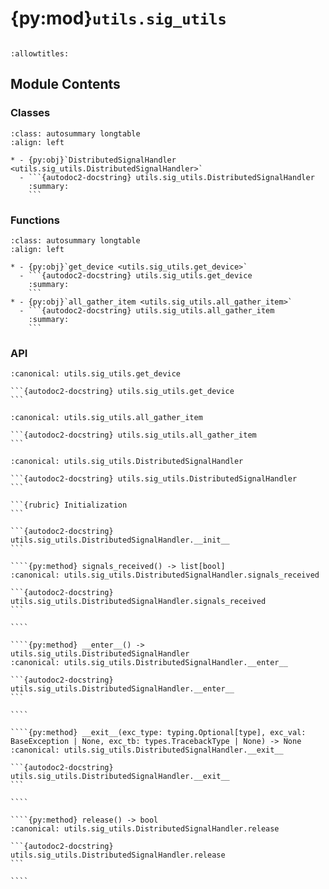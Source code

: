 # {py:mod}`utils.sig_utils`

```{py:module} utils.sig_utils
```

```{autodoc2-docstring} utils.sig_utils
:allowtitles:
```

## Module Contents

### Classes

````{list-table}
:class: autosummary longtable
:align: left

* - {py:obj}`DistributedSignalHandler <utils.sig_utils.DistributedSignalHandler>`
  - ```{autodoc2-docstring} utils.sig_utils.DistributedSignalHandler
    :summary:
    ```
````

### Functions

````{list-table}
:class: autosummary longtable
:align: left

* - {py:obj}`get_device <utils.sig_utils.get_device>`
  - ```{autodoc2-docstring} utils.sig_utils.get_device
    :summary:
    ```
* - {py:obj}`all_gather_item <utils.sig_utils.all_gather_item>`
  - ```{autodoc2-docstring} utils.sig_utils.all_gather_item
    :summary:
    ```
````

### API

````{py:function} get_device(local_rank: typing.Optional[int] = None) -> torch.device
:canonical: utils.sig_utils.get_device

```{autodoc2-docstring} utils.sig_utils.get_device
```
````

````{py:function} all_gather_item(item: typing.Any, dtype: torch.dtype, group: typing.Optional[torch.distributed.ProcessGroup] = None, async_op: bool = False, local_rank: typing.Optional[int] = None) -> list[typing.Any]
:canonical: utils.sig_utils.all_gather_item

```{autodoc2-docstring} utils.sig_utils.all_gather_item
```
````

`````{py:class} DistributedSignalHandler(sig: int = signal.SIGTERM)
:canonical: utils.sig_utils.DistributedSignalHandler

```{autodoc2-docstring} utils.sig_utils.DistributedSignalHandler
```

```{rubric} Initialization
```

```{autodoc2-docstring} utils.sig_utils.DistributedSignalHandler.__init__
```

````{py:method} signals_received() -> list[bool]
:canonical: utils.sig_utils.DistributedSignalHandler.signals_received

```{autodoc2-docstring} utils.sig_utils.DistributedSignalHandler.signals_received
```

````

````{py:method} __enter__() -> utils.sig_utils.DistributedSignalHandler
:canonical: utils.sig_utils.DistributedSignalHandler.__enter__

```{autodoc2-docstring} utils.sig_utils.DistributedSignalHandler.__enter__
```

````

````{py:method} __exit__(exc_type: typing.Optional[type], exc_val: BaseException | None, exc_tb: types.TracebackType | None) -> None
:canonical: utils.sig_utils.DistributedSignalHandler.__exit__

```{autodoc2-docstring} utils.sig_utils.DistributedSignalHandler.__exit__
```

````

````{py:method} release() -> bool
:canonical: utils.sig_utils.DistributedSignalHandler.release

```{autodoc2-docstring} utils.sig_utils.DistributedSignalHandler.release
```

````

`````
